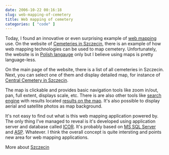 ```yaml
---
date: 2006-10-22 00:16:18
slug: web-mapping-of-cemetery
title: Web mapping of cemetery
categories: [ "code" ]
---
```


Today, I found an innovative or even surprising example of [web mapping](http://www.oreilly.com/catalog/webmapping/) use. On the website of [Cemeteries in Szczecin](http://cmentarze.szczecin.pl), there is an example of how web mapping technologies can be used to map cemetery. Unfortunately, the website is in [Polish langauge](http://en.wikipedia.org/wiki/Polish_language) only but I believe using maps is pretty language-less.







On the main page of the website, there is a list of all cemeteries in Szczecin. Next, you can select one of them and display detailed map, for instance of [Central Cemetery in Szczecin](http://cmentarze.szczecin.pl/showpage?chapter=11974&).






The map is clickable and provides basic navigation tools like zoom in/out, pan, full extent, displays scale, etc. There is are also other tools like [search engine](http://cmentarze.szczecin.pl/showpage?chapter=11975) with results located [results on the map](http://cmentarze.szczecin.pl/showpage?chapter=11975&smode=2&p1oid=E9F829D21DD64A488B57AE4806AEBF40). It's also possible to display aerial and satellite photos as map background.





It's not easy to find out what is this web mapping application powered by. The only thing I've managed to reveal is it's developed using application server and database called [ICOR](http://www.icor.pl). It's probably based on [MS SQL Server](http://en.wikipedia.org/wiki/Microsoft_SQL_Server) and [ASP](http://en.wikipedia.org/wiki/Active_Server_Pages). Whatever. I think the overall concept is quite intersting and points new area for web mapping applications.






More about [Szczecin](http://en.wikipedia.org/wiki/Szczecin)

